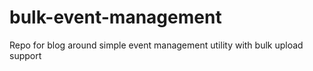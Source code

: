 # bulk-event-management
Repo for blog around simple event management utility with bulk upload support
